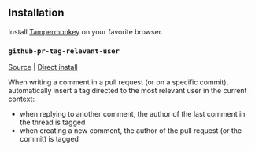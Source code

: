 ## Installation

Install [Tampermonkey](https://www.tampermonkey.net/) on your favorite browser.

### `github-pr-tag-relevant-user`

[Source](https://github.com/colingdc/userscripts/blob/master/github-pr-tag-relevant-user.user.js) | [Direct install](https://raw.githubusercontent.com/colingdc/userscripts/master/github-pr-tag-relevant-user.user.js)

When writing a comment in a pull request (or on a specific commit), automatically insert a tag directed to the most relevant user in the current context:
  - when replying to another comment, the author of the last comment in the thread is tagged  
  - when creating a new comment, the author of the pull request (or the commit) is tagged
